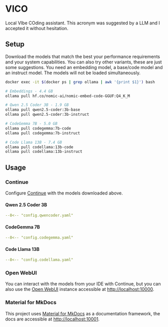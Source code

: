 # VICO

Local VIbe COding assistant. This acronym was suggested by a LLM and I accepted
it without hesitation.

## Setup

Download the models that match the best your performance requirements and your
system capabilities. You can also try other variants, these are just some
suggestions. You need an embedding model, a base/code model and an instruct
model. The models will not be loaded simultaneously.

```bash
docker exec -it $(docker ps | grep ollama | awk '{print $1}') bash

# Embeddings - 4.4 GB
ollama pull hf.co/nomic-ai/nomic-embed-code-GGUF:Q4_K_M

# Qwen 2.5 Coder 3B - 1.9 GB
ollama pull qwen2.5-coder:3b-base
ollama pull qwen2.5-coder:3b-instruct

# CodeGemma 7B - 5.0 GB
ollama pull codegemma:7b-code
ollama pull codegemma:7b-instruct

# Code Llama 13B - 7.4 GB
ollama pull codellama:13b-code
ollama pull codellama:13b-instruct
```

## Usage

### Continue

Configure [Continue](https://www.continue.dev) with the models downloaded above.

#### Qwen 2.5 Coder 3B

```yaml title="config.yaml"
--8<-- "config.qwencoder.yaml"
```

#### CodeGemma 7B

```yaml title="config.yaml"
--8<-- "config.codegemma.yaml"
```

#### Code Llama 13B

```yaml title="config.yaml"
--8<-- "config.codellama.yaml"
```

### Open WebUI

You can interact with the models from your IDE with Continue, but you can also
use the [Open WebUI](https://openwebui.com) instance accessible at
[http://localhost:10000](http://localhost:10000).

### Material for MkDocs

This project uses
[Material for MkDocs](https://squidfunk.github.io/mkdocs-material) as a
documentation framework, the docs are accessible at
[http://localhost:10001](http://localhost:10001).
